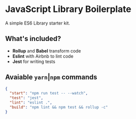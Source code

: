 # JavaScript Library Boilerplate

A simple ES6 Library starter kit.

## What's included?

- **Rollup** and **Babel** transform code
- **Eslint** with Airbnb to lint code
- **Jest** for writing tests

## Avaiable `yarn`|`npm` commands

```json
{
  "start": "npm run test -- --watch",
  "test": "jest",
  "lint": "eslint .",
  "build": "npm lint && npm test && rollup -c"
}
```

